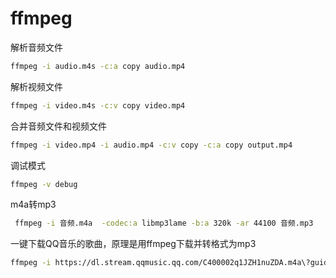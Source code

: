 # ffmpeg

解析音频文件

```bash
ffmpeg -i audio.m4s -c:a copy audio.mp4
```

解析视频文件

```bash
ffmpeg -i video.m4s -c:v copy video.mp4
```

合并音频文件和视频文件

```bash
ffmpeg -i video.mp4 -i audio.mp4 -c:v copy -c:a copy output.mp4
```

调试模式

```bash
ffmpeg -v debug
```

m4a转mp3

```bash
 ffmpeg -i 音频.m4a  -codec:a libmp3lame -b:a 320k -ar 44100 音频.mp3
```

一键下载QQ音乐的歌曲，原理是用ffmpeg下载并转格式为mp3

```bash
ffmpeg -i https://dl.stream.qqmusic.qq.com/C400002q1JZH1nuZDA.m4a\?guid\=5143114248\&vkey\=033C49BCA79BD942642B9CB23DDF48EA323CD76AAF1675352A3D5A935FAA13AAE23FA34AABD238821D77AA421396599BA1051D32BF0E7E56\&uin\=1765552388\&fromtag\=120032 -codec:a  libmp3lame  陈绮贞-我喜欢上你时的内心活动.mp3
```
